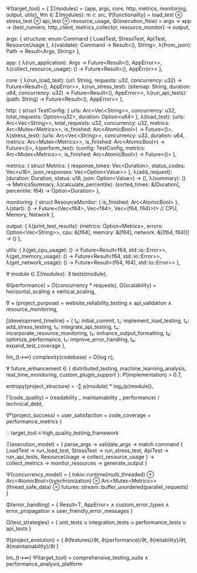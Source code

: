 Ψ(target_tool) = {
Σ(modules) = {app, args, core, http, metrics, monitoring, output, utils},
∀m ∈ Σ(modules): m ⊂ src,
∇(functionality) = load_test ⊕ stress_test ⊕ api_test ⊕ resource_usage,
Φ(execution_flow) = args → app → {test_runners, http_client, metrics_collector, resource_monitor} → output,

args: {
structure: enum Command { LoadTest, StressTest, ApiTest, ResourceUsage },
λ(validate): Command → Result&lt;(), String&gt;,
λ(from_json): Path → Result&lt;Args, String&gt;
},

app: {
λ(run_application): Args → Future&lt;Result&lt;(), AppError&gt;&gt;,
λ(collect_resource_usage): () → Future&lt;Result&lt;(), AppError&gt;&gt;
},

core: {
λ(run_load_test): (url: String, requests: u32, concurrency: u32) → Future&lt;Result&lt;(), AppError&gt;&gt;,
λ(run_stress_test): (sitemap: String, duration: u64, concurrency: u32) → Future&lt;Result&lt;(), AppError&gt;&gt;,
λ(run_api_tests): (path: String) → Future&lt;Result&lt;(), AppError&gt;&gt;
},

http: {
struct TestConfig: { urls: Arc&lt;Vec&lt;String&gt;&gt;, concurrency: u32, total_requests: Option&lt;u32&gt;, duration: Option&lt;u64&gt; },
λ(load_test): (urls: Arc&lt;Vec&lt;String&gt;&gt;, total_requests: u32, concurrency: u32, metrics: Arc&lt;Mutex&lt;Metrics&gt;&gt;, is_finished: Arc&lt;AtomicBool&gt;) → Future&lt;()&gt;,
λ(stress_test): (urls: Arc&lt;Vec&lt;String&gt;&gt;, concurrency: u32, duration: u64, metrics: Arc&lt;Mutex&lt;Metrics&gt;&gt;, is_finished: Arc&lt;AtomicBool&gt;) → Future&lt;()&gt;,
λ(perform_test): (config: TestConfig, metrics: Arc&lt;Mutex&lt;Metrics&gt;&gt;, is_finished: Arc&lt;AtomicBool&gt;) → Future&lt;()&gt;
},

metrics: {
struct Metrics: { response_times: Vec&lt;Duration&gt;, status_codes: Vec&lt;u16&gt;, json_responses: Vec&lt;Option&lt;Value&gt;&gt; },
λ(add_request): (duration: Duration, status: u16, json: Option&lt;Value&gt;) → (),
λ(summary): () → MetricsSummary,
λ(calculate_percentile): (sorted_times: &[Duration], percentile: f64) → Option&lt;Duration&gt;
},

monitoring: {
struct ResourceMonitor: { is_finished: Arc&lt;AtomicBool&gt; },
λ(start): () → Future&lt;(Vec&lt;f64&gt;, Vec&lt;f64&gt;, Vec&lt;(f64, f64)&gt;)&gt; // CPU, Memory, Network
},

output: {
λ(print_test_results): (metrics: Option&lt;Metrics&gt;, errors: Option&lt;Vec&lt;String&gt;&gt;, cpu: &[f64], memory: &[f64], network: &[(f64, f64)]) → ()
},

utils: {
λ(get_cpu_usage): () → Future&lt;Result&lt;f64, std::io::Error&gt;&gt;,
λ(get_memory_usage): () → Future&lt;Result&lt;f64, std::io::Error&gt;&gt;,
λ(get_network_usage): () → Future&lt;Result&lt;(f64, f64), std::io::Error&gt;&gt;
},

∀ module ∈ Σ(modules): ∃ tests(module),

Θ(performance) = O(concurrency \* requests),
Ω(scalability) = horizontal_scaling ∧ vertical_scaling,

∇ × (project_purpose) = website_reliability_testing ∧ api_validation ∧ resource_monitoring,

∫(development_timeline) = {
t₀: initial_commit,
t₁: implement_load_testing,
t₂: add_stress_testing,
t₃: integrate_api_testing,
t₄: incorporate_resource_monitoring,
t₅: enhance_output_formatting,
t₆: optimize_performance,
t₇: improve_error_handling,
t₈: expand_test_coverage
},

lim\_{t→∞} complexity(codebase) = O(log n),

∀ future_enhancement ∈ {
distributed_testing,
machine_learning_analysis,
real_time_monitoring,
custom_plugin_support
}: P(implementation) > 0.7,

entropy(project_structure) = -∑ p(module) \* log₂(p(module)),

Γ(code_quality) = (readability _ maintainability _ performance) / technical_debt,

∇²(project_success) = user_satisfaction + code_coverage + performance_metrics
}

∴ target_tool ≡ high_quality_testing_framework

Ξ(execution_model) = {
parse_args → validate_args →
match command {
LoadTest → run_load_test,
StressTest → run_stress_test,
ApiTest → run_api_tests,
ResourceUsage → collect_resource_usage
} →
collect_metrics → monitor_resources → generate_output
}

Ψ(concurrency_model) = {
tokio::runtime(multi_threaded) ⊗
Arc&lt;AtomicBool&gt;(synchronization) ⊗
Arc&lt;Mutex&lt;Metrics&gt;&gt;(thread_safe_data) ⊗
futures::stream::buffer_unordered(parallel_requests)
}

Φ(error_handling) = {
Result&lt;T, AppError&gt; ∧
custom_error_types ∧
error_propagation ∧
user_friendly_error_messages
}

Ω(test_strategies) = {
unit_tests ∪ integration_tests ∪ performance_tests ∪ api_tests
}

∇(project_evolution) = {
∂(features)/∂t,
∂(performance)/∂t,
∂(reliability)/∂t,
∂(maintainability)/∂t
}

lim\_{t→∞} Ψ(target_tool) = comprehensive_testing_suite ∧ performance_analysis_platform
